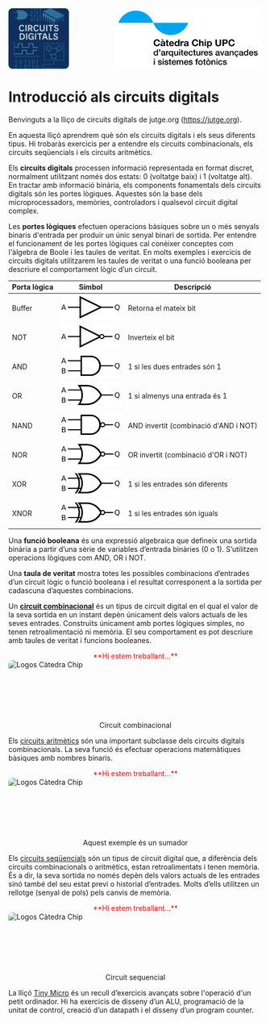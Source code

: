 
<!-- Posar aquesta imatge al començament de cada lliçó -->
<img src='../logos/illustracio1.png' alt="Circuits digitals" style=" float: left; border-radius: 8px; height: 120px; text-align: right;"/>
<img src='../logos/LogoCatedraCHIPBlanc.jpg' alt="Logo Càtedra Chip" style="float: right; border-radius: 8px; height: 120px; text-align: right;"/>
<div style="clear: both;"></div>

# Introducció als circuits digitals

Benvinguts a la lliço de circuits digitals de jutge.org (https://jutge.org).

En aquesta lliçó aprendrem què són els circuits digitals i els seus diferents tipus. Hi trobaràs exercicis per a entendre els circuits combinacionals, els circuits seqüencials i els circuits aritmètics.

Els **circuits digitals** processen informació representada en format discret, normalment utilitzant només dos estats: 0 (voltatge baix) i 1 (voltatge alt). En tractar amb informació binària, els components fonamentals dels circuits digitals són les portes lògiques. Aquestes són la base dels microprocessadors, memòries, controladors i qualsevol circuit digital complex.

Les **portes lògiques** efectuen operacions bàsiques sobre un o més senyals binaris d'entrada per produir un únic senyal binari de sortida. Per entendre el funcionament de les portes lògiques cal conèixer conceptes com l'àlgebra de Boole i les taules de veritat. En molts exemples i exercicis de circuits digitals utilitzarem les taules de veritat o una funció booleana per descriure el comportament lògic d’un circuit. 

|**Porta lògica**|**Símbol**                           |**Descripció**
|------ |------                                        |------
|Buffer |<img src="./Buffer_ANSI_Labelled.svg.png"/>   |Retorna el mateix bit
|NOT    |<img src="./NOT_ANSI_Labelled.svg.png"/>      |Inverteix el bit
|AND    |<img src="./AND_ANSI_Labelled.svg.png"/>      |1 si les dues entrades són 1
|OR     |<img src="./OR_ANSI_Labelled.svg.png"/>       |1 si almenys una entrada és 1
|NAND   |<img src="./NAND_ANSI_Labelled.svg.png"/>     |AND invertit (combinació d'AND i NOT)
|NOR    |<img src="./NOR_ANSI_Labelled.svg.png"/>      |OR invertit (combinació d'OR i NOT)
|XOR    |<img src="./XOR_ANSI_Labelled.svg.png"/>      |1 si les entrades són diferents
|XNOR   |<img src="./XNOR_ANSI_Labelled.svg.png"/>     |1 si les entrades són iguals
<!-- Imatges de ( https://en.wikipedia.org/wiki/Logic_gate) resum, notes o total.*/-->

Una **funció booleana** és una expressió algebraica que defineix una sortida binària a partir d’una sèrie de variables d’entrada binàries (0 o 1). S’utilitzen operacions lògiques com AND, OR i NOT.

Una **taula de veritat** mostra totes les possibles combinacions d’entrades d’un circuit lògic o funció booleana i el resultat corresponent a la sortida per cadascuna d’aquestes combinacions.

Un [**circuit combinacional**](../CircCombin/intro) és un tipus de circuit digital en el qual el valor de la seva sortida en un instant depèn únicament dels valors actuals de les seves entrades. Construïts únicament amb portes lògiques simples, no tenen retroalimentació ni memòria. El seu comportament es pot descriure amb taules de veritat i funcions booleanes.

<center><span style="color: red;"> **Hi estem treballant...** </span></center>
<img src='../logos/enconstrucció.png' alt="Logos Càtedra Chip" style="display:block; height:120px; margin:0 auto; border-radius: 8px;"/>

<center>
Circuit combinacional
</center>

Els [circuits aritmètics](../CircAritm/intro.md) són una important subclasse dels circuits digitals combinacionals. La seva funció és efectuar operacions matemàtiques bàsiques amb nombres binaris.

<center><span style="color: red;"> **Hi estem treballant...** </span></center>
<img src='../logos/enconstrucció.png' alt="Logos Càtedra Chip" style="display:block; height:120px; margin:0 auto; border-radius: 8px;"/>

<center>
Aquest exemple és un sumador
</center>

Els [circuits seqüencials](../CircSeq/intro.md) són un tipus de circuit digital que, a diferència dels circuits combinacionals o aritmètics, estan retroalimentats i tenen memòria. És a dir, la seva sortida no només depèn dels valors actuals de les entrades sinó també del seu estat previ o historial d’entrades. Molts d’ells utilitzen un rellotge (senyal de pols) pels canvis de memòria.

<center><span style="color: red;"> **Hi estem treballant...** </span></center>
<img src='../logos/enconstrucció.png' alt="Logos Càtedra Chip" style="display:block; height:120px; margin:0 auto; border-radius: 8px;"/>
<center>
Circuit sequencial
</center>

La lliçó [Tiny Micro](../TinyMicro/intro.md) és un recull d’exercicis avançats sobre l'operació d'un petit ordinador. Hi ha exercicis de disseny d’un ALU, programació de la unitat de control, creació d’un datapath i el disseny d’un program counter.


<!-- Aquesta imatge ha d'anar al final de cada lliçó, ja sigui amb aquesta línia o dins la signatura. Deixar comentat si ja està a la signatura
<img src='../logos/TotsLogosBlanc.png ' alt="Logos Càtedra Chip" width="70%" style="display:block; margin:0 auto; border-radius: 8px;"/>
 -->

<Autors autors="jpetit"/>

